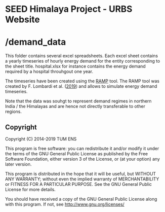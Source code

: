 # SEED Himalaya Project - URBS Website
# /demand_data

This folder contains several excel spreadsheets. Each excel sheet contains a yearly timeseries of hourly energy demand for the entity corresponding to the sheet title. 
hospital.xlsx for instance contains the energy demand required by a hospital throuhgout one year.

The timeseries have been created using the [RAMP](https://github.com/RAMP-project/RAMP) tool. The RAMP tool was created by F. Lombardi et al. ([2019](https://www.sciencedirect.com/science/article/abs/pii/S0360544219307303?via%3Dihub)) and allows to simulate energy demand timeseries.

Note that the data was souhgt to represent demand regimes in northern India / the Himalayas and are hence not directly transferable to other regions.


## Copyright

Copyright (C) 2014-2019  TUM ENS

This program is free software: you can redistribute it and/or modify
it under the terms of the GNU General Public License as published by
the Free Software Foundation, either version 3 of the License, or
(at your option) any later version.

This program is distributed in the hope that it will be useful,
but WITHOUT ANY WARRANTY; without even the implied warranty of
MERCHANTABILITY or FITNESS FOR A PARTICULAR PURPOSE.  See the
GNU General Public License for more details.

You should have received a copy of the GNU General Public License
along with this program.  If not, see <http://www.gnu.org/licenses/>